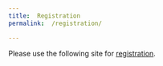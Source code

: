 ```yaml
---
title:  Registration
permalink:  /registration/

---
```


Please use the following site for [registration](https://distrinet.cs.kuleuven.be/events/2019/VAMOS2019.jsp).  